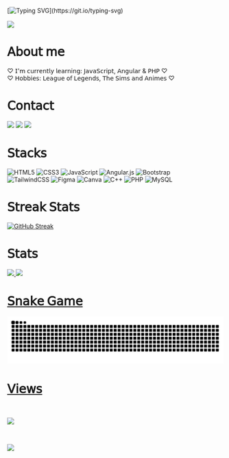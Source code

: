 <div>

[![Typing SVG](https://readme-typing-svg.demolab.com?font=Fira+Code&size=30&duration=5500&pause=1000&color=FF80BF&width=540&lines=Hello%2C+welcome+to+my+profile!)](https://git.io/typing-svg)

</div>

<div>
  <div>
    <img src="https://64.media.tumblr.com/cc12913fa56e96d443d838c3e32fd068/57b90660b47812b9-7f/s540x810/6b53d9a07dbe7a1f92939215ed00a69991412ffc.gif" align="center">
  </div>
</div>

<div>
 <h1>𝖠𝖻𝗈𝗎𝗍 𝗆𝖾</h1> 
 ♡ 𝖨'𝗆 𝖼𝗎𝗋𝗋𝖾𝗇𝗍𝗅𝗒 𝗅𝖾𝖺𝗋𝗇𝗂𝗇𝗀: 𝖩𝖺𝗏𝖺𝖲𝖼𝗋𝗂𝗉𝗍, 𝖠𝗇𝗀𝗎𝗅𝖺𝗋 & 𝖯𝖧𝖯 ♡ <br>
 ♡ 𝖧𝗈𝖻𝖻𝗂𝖾𝗌: 𝖫𝖾𝖺𝗀𝗎𝖾 𝗈𝖿 𝖫𝖾𝗀𝖾𝗇𝖽𝗌, 𝖳𝗁𝖾 𝖲𝗂𝗆𝗌 𝖺𝗇𝖽 𝖠𝗇𝗂𝗆𝖾𝗌 ♡
</div>

<div>
  <h1>𝖢𝗈𝗇𝗍𝖺𝖼𝗍</h1>
  <a href = "mailto:edyanealves@gmail.com"><img src="https://img.shields.io/badge/-Gmail-%23333?&color=ff80bf&style=for-the-badge&logo=gmail&logoColor=white" target="_blank"></a>
  <a href="" target="_blank"><img src="https://img.shields.io/badge/Discord-7289DA?&color=ff80bf&style=for-the-badge&logo=discord&logoColor=white" target="_blank"></a> 
  <a href="https://www.linkedin.com/in/edyanealves/" target="_blank"><img src="https://img.shields.io/badge/-LinkedIn-%230077B5?&color=ff80bf&style=for-the-badge&logo=linkedin&logoColor=white" target="_blank"></a> 
</div>

<div>
  <h1>𝖲𝗍𝖺𝖼𝗄𝗌</h1>
  
  ![HTML5](https://img.shields.io/badge/html5-%23E34F26.svg?&color=ff80bf&style=for-the-badge&logo=html5&logoColor=white)
  ![CSS3](https://img.shields.io/badge/css3-%231572B6.svg?&color=ff80bf&style=for-the-badge&logo=css3&logoColor=white) 
  ![JavaScript](https://img.shields.io/badge/javascript-%23323330.svg?&color=ff80bf&style=for-the-badge&logo=javascript&logoColor=white)
  ![Angular.js](https://img.shields.io/badge/angular.js-%23E23237.svg?&color=ff80bf&style=for-the-badge&logo=angularjs&logoColor=white)
  ![Bootstrap](https://img.shields.io/badge/bootstrap-%23563D7C.svg?&color=ff80bf&style=for-the-badge&logo=bootstrap&logoColor=white)
  <br>
  ![TailwindCSS](https://img.shields.io/badge/tailwindcss-%2338B2AC.svg?&color=ff80bf&style=for-the-badge&logo=tailwind-css&logoColor=white)
  ![Figma](https://img.shields.io/badge/figma-%23F24E1E.svg?&color=ff80bf&style=for-the-badge&logo=figma&logoColor=white)
  ![Canva](https://img.shields.io/badge/Canva-%2300C4CC.svg?&color=ff80bf&style=for-the-badge&logo=Canva&logoColor=white)
  ![C++](https://img.shields.io/badge/c++-%2300599C.svg?&color=ff80bf&style=for-the-badge&logo=c%2B%2B&logoColor=white)
  ![PHP](https://img.shields.io/badge/php-%23777BB4.svg?&color=ff80bf&style=for-the-badge&logo=php&logoColor=white)
  ![MySQL](https://img.shields.io/badge/mysql-%2300f.svg?&color=ff80bf&style=for-the-badge&logo=mysql&logoColor=white)
</div>

<div>
  <h1>𝖲𝗍𝗋𝖾𝖺𝗄 𝖲𝗍𝖺𝗍𝗌</h1>
  
  [![GitHub Streak](https://streak-stats.demolab.com?user=edyane&theme=dracula)](https://git.io/streak-stats)
</div>

<div>
  <h1>𝖲𝗍𝖺𝗍𝗌</h1>
    <a href="https://github.com/Edyane">
    <img height="150em" src="https://github-readme-stats.vercel.app/api?username=edyane&show_icons=true&theme=dracula&include_all_commits=true&count_private=true"/>
    <img height="150em" src="https://github-readme-stats.vercel.app/api/top-langs/?username=edyane&layout=compact&langs_count=7&theme=dracula"/> 
</div>

<div>
  <h1>𝖲𝗇𝖺𝗄𝖾 𝖦𝖺𝗆𝖾</h1>
  
  ![Snake animation](https://github.com/edyane/edyane/blob/output/github-contribution-grid-snake.svg)
</div>


<div>
  <h1>𝖵𝗂𝖾𝗐𝗌<h1>
<div>
 <img height="140" src="https://c.tenor.com/rg2aP4tIS6cAAAAi/bubududu-panda.gif"/>
</div>

<div>

![](https://komarev.com/ghpvc/?username=edyane&color=ff80bf&style=for-the-badge)
</div>    
</div>
